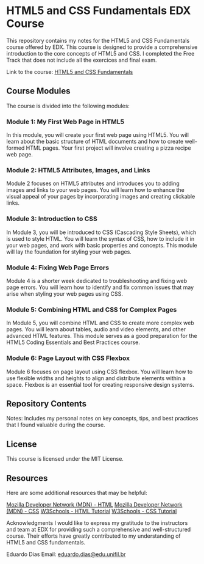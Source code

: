 # HTML5 and CSS Fundamentals EDX Course
This repository contains my notes for the HTML5 and CSS Fundamentals course offered by EDX. This course is designed to provide a comprehensive introduction to the core concepts of HTML5 and CSS. I completed the Free Track that does not include all the exercices and final exam.

Link to the course: [HTML5 and CSS Fundamentals](https://www.edx.org/course/html5-and-css-fundamentals/ "HTML5 and CSS Fundamentals")

## Course Modules
The course is divided into the following modules:

### Module 1: My First Web Page in HTML5
In this module, you will create your first web page using HTML5. You will learn about the basic structure of HTML documents and how to create well-formed HTML pages. Your first project will involve creating a pizza recipe web page.

### Module 2: HTML5 Attributes, Images, and Links
Module 2 focuses on HTML5 attributes and introduces you to adding images and links to your web pages. You will learn how to enhance the visual appeal of your pages by incorporating images and creating clickable links.

### Module 3: Introduction to CSS
In Module 3, you will be introduced to CSS (Cascading Style Sheets), which is used to style HTML. You will learn the syntax of CSS, how to include it in your web pages, and work with basic properties and concepts. This module will lay the foundation for styling your web pages.

### Module 4: Fixing Web Page Errors
Module 4 is a shorter week dedicated to troubleshooting and fixing web page errors. You will learn how to identify and fix common issues that may arise when styling your web pages using CSS.

### Module 5: Combining HTML and CSS for Complex Pages
In Module 5, you will combine HTML and CSS to create more complex web pages. You will learn about tables, audio and video elements, and other advanced HTML features. This module serves as a good preparation for the HTML5 Coding Essentials and Best Practices course.

### Module 6: Page Layout with CSS Flexbox
Module 6 focuses on page layout using CSS flexbox. You will learn how to use flexible widths and heights to align and distribute elements within a space. Flexbox is an essential tool for creating responsive design systems.

## Repository Contents

Notes: Includes my personal notes on key concepts, tips, and best practices that I found valuable during the course.

## License
This course is licensed under the MIT License.

## Resources
Here are some additional resources that may be helpful:

[Mozilla Developer Network (MDN) - HTML](https://developer.mozilla.org/en-US/docs/Web/HTML/ "HTML: HyperText Markup Language")
[Mozilla Developer Network (MDN) - CSS](https://developer.mozilla.org/en-US/docs/Web/CSS/ "CSS: Cascading Style Sheets")
[W3Schools - HTML Tutorial](https://www.w3schools.com/html/ "HTML Tutorial")
[W3Schools - CSS Tutorial](https://www.w3schools.com/css/ "CSS Tutorial")

Acknowledgments
I would like to express my gratitude to the instructors and team at EDX for providing such a comprehensive and well-structured course. Their efforts have greatly contributed to my understanding of HTML5 and CSS fundamentals.

Eduardo Dias
Email: eduardo.dias@edu.unifil.br

